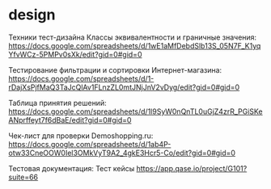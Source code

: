 # design
Техники тест-дизайна
Классы эквивалентности и граничные значения:
https://docs.google.com/spreadsheets/d/1wE1aMfDebdSlb13S_05N7F_K1yqYfvWCz-5PMPv0sXk/edit?gid=0#gid=0

Тестирование фильтрации и сортировки Интернет-магазина:
https://docs.google.com/spreadsheets/d/1-rDajXsPjfMaQ3TaJcQlAv1FLnzZL0mtJNjJnV2vDyg/edit?gid=0#gid=0

Таблица принятия решений:
https://docs.google.com/spreadsheets/d/1l9SyW0nQnTL0uGjZ4zrR_PGiSKeANprffeyt7f6dBaE/edit?gid=0#gid=0

Чек-лист для проверки Demoshopping.ru:
https://docs.google.com/spreadsheets/d/1ab4P-otw33CneOOW0Iel3OMkVyT9A2_4gkE3Hcr5-Co/edit?gid=0#gid=0

Тестовая документация: Тест кейсы
https://app.qase.io/project/G101?suite=66
